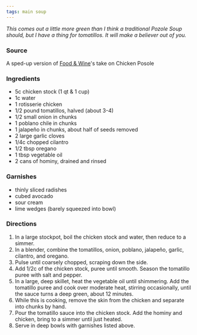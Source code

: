 ```yaml
---
tags: main soup
---
```


*This comes out a little more green than I think a traditional Pozole Soup should, but I have a thing for tomatillos. It will make a believer out of you.*

### Source
A sped-up version of [Food & Wine](http://www.foodandwine.com/recipes/mexican-chicken-pozole-verde)'s take on Chicken Posole

### Ingredients
* 5c chicken stock (1 qt & 1 cup)
* 1c water
* 1 rotisserie chicken
* 1/2 pound tomatillos, halved (about 3-4)
* 1/2 small onion in chunks
* 1 poblano chile in chunks
* 1 jalapeño in chunks, about half of seeds removed
* 2 large garlic cloves
* 1/4c chopped cilantro
* 1/2 tbsp oregano
* 1 tbsp vegetable oil
* 2 cans of hominy, drained and rinsed

### Garnishes
* thinly sliced radishes
* cubed avocado
* sour cream
* lime wedges (barely squeezed into bowl)

### Directions
1. In a large stockpot, boil the chicken stock and water, then reduce to a simmer.
2. In a blender, combine the tomatillos, onion, poblano, jalapeño, garlic, cilantro, and oregano.
3. Pulse until coarsely chopped, scraping down the side.
4. Add 1/2c of the chicken stock, puree until smooth. Season the tomatillo puree with salt and pepper.
5. In a large, deep skillet, heat the vegetable oil until shimmering. Add the tomatillo puree and cook over moderate heat, stirring occasionally, until the sauce turns a deep green, about 12 minutes.
6. While this is cooking, remove the skin from the chicken and separate into chunks by hand.
6. Pour the tomatillo sauce into the chicken stock. Add the hominy and chicken, bring to a simmer until just heated.
7. Serve in deep bowls with garnishes listed above.